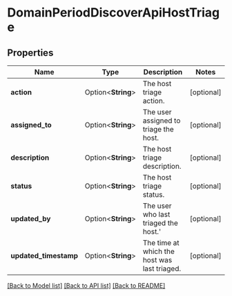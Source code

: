 # DomainPeriodDiscoverApiHostTriage

## Properties

Name | Type | Description | Notes
------------ | ------------- | ------------- | -------------
**action** | Option<**String**> | The host triage action. | [optional]
**assigned_to** | Option<**String**> | The user assigned to triage the host. | [optional]
**description** | Option<**String**> | The host triage description. | [optional]
**status** | Option<**String**> | The host triage status. | [optional]
**updated_by** | Option<**String**> | The user who last triaged the host.' | [optional]
**updated_timestamp** | Option<**String**> | The time at which the host was last triaged. | [optional]

[[Back to Model list]](../README.md#documentation-for-models) [[Back to API list]](../README.md#documentation-for-api-endpoints) [[Back to README]](../README.md)


